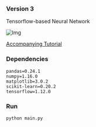 ### Version 3
Tensorflow-based Neural Network

![Img](https://raw.githubusercontent.com/workofart/work-trader/master/v3/trainingset.png)

[Accompanying Tutorial](http://www.henrypan.com/blog/machine-learning/2019/03/20/ml-tut-price-prediction.html#v3)

### Dependencies
```
pandas=0.24.1 
numpy=1.16.0
matplotlib=3.0.2
scikit-learn=0.20.2
tensorflow=1.12.0
```

### Run

`python main.py`